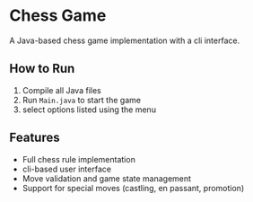 # Chess Game

A Java-based chess game implementation with a cli interface.

## How to Run

1. Compile all Java files
2. Run `Main.java` to start the game
3. select options listed using the menu

## Features

- Full chess rule implementation
- cli-based user interface
- Move validation and game state management
- Support for special moves (castling, en passant, promotion)